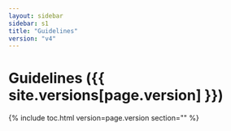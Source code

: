 ```yaml
---
layout: sidebar
sidebar: s1
title: "Guidelines"
version: "v4"
---
```

<h1>Guidelines ({{ site.versions[page.version] }})</h1>

{% include toc.html version=page.version section="" %}